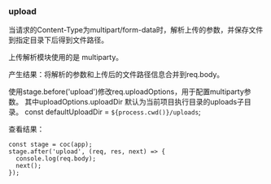 ### upload

当请求的Content-Type为multipart/form-data时，解析上传的参数，并保存文件到指定目录下后得到文件路径。

上传解析模块使用的是 multiparty。

产生结果：将解析的参数和上传后的文件路径信息合并到req.body。

使用stage.before('upload')修改req.uploadOptions，用于配置multiparty参数。
其中uploadOptions.uploadDir 默认为当前项目执行目录的uploads子目录。
const defaultUploadDir = `${process.cwd()}/uploads`;


查看结果：
```
const stage = coc(app);
stage.after('upload', (req, res, next) => {
  console.log(req.body);
  next();
});
```